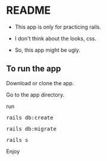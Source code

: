 # README

* This app is only for practicing rails.

* I don't think about the looks, css.

* So, this app might be ugly.

## To run the app

<p>Download or clone the app.</p>
<p>Go to the app directory.</p>
run
<pre>rails db:create</pre>
<pre>rails db:migrate</pre> 
<pre>rails s</pre>
<p>Enjoy</p>
